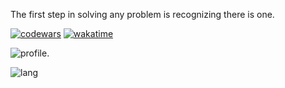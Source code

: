 The first step in solving any problem is recognizing there is one.

[![codewars](https://www.codewars.com/users/Harold2017/badges/micro)](https://www.codewars.com/users/Harold2017) [![wakatime](https://wakatime.com/badge/user/ea1d7412-be89-4367-84e0-eb461f6ae262.svg?style=default)](https://wakatime.com/@ea1d7412-be89-4367-84e0-eb461f6ae262)

![profile](https://github-profile-trophy.vercel.app/?username=harold2017&column=8&theme=nord&title=MultiLanguage,Repositories,Commits,Experience,Followers,Issues,PullRequest,Stars).

![lang](https://github-readme-stats.vercel.app/api/top-langs/?username=Harold2017&hide=ipynb,html&layout=compact&theme=onedark)

<!--
**Harold2017/Harold2017** is a ✨ _special_ ✨ repository because its `README.md` (this file) appears on your GitHub profile.

Here are some ideas to get you started:

- 🔭 I’m currently working on ...
- 🌱 I’m currently learning ...
- 👯 I’m looking to collaborate on ...
- 🤔 I’m looking for help with ...
- 💬 Ask me about ...
- 📫 How to reach me: ...
- 😄 Pronouns: ...
- ⚡ Fun fact: ...
-->
